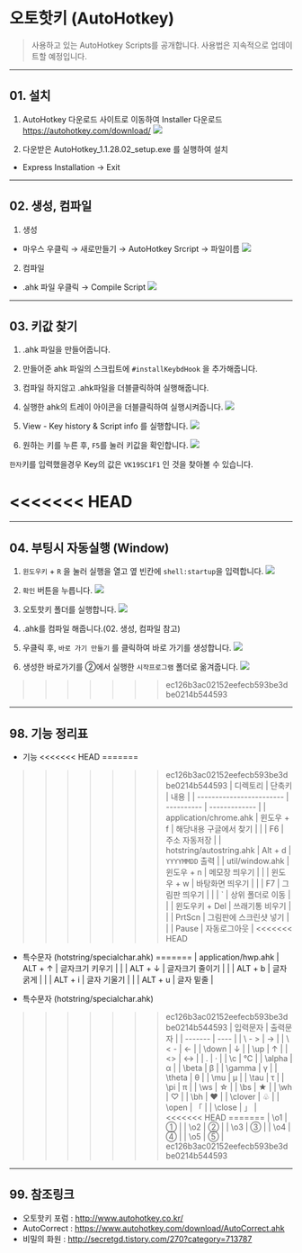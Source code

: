 # 오토핫키 (AutoHotkey)

> 사용하고 있는 AutoHotkey Scripts를 공개합니다.
> 사용법은 지속적으로 업데이트할 예정입니다.


----------
## 01. 설치
1. AutoHotkey 다운로드 사이트로 이동하여 Installer 다운로드
  https://autohotkey.com/download/
![](https://d2mxuefqeaa7sj.cloudfront.net/s_04DF619B8923796E3FFBF17D61396578AC60E0C1E8DB537966C7366DBA71BB55_1524638177277_1.png)

2. 다운받은 AutoHotkey_1.1.28.02_setup.exe 를 실행하여 설치
- Express Installation → Exit


----------
## 02. 생성, 컴파일
1. 생성
- 마우스 우클릭 → 새로만들기 → AutoHotkey Srcript → 파일이름
![](https://d2mxuefqeaa7sj.cloudfront.net/s_04DF619B8923796E3FFBF17D61396578AC60E0C1E8DB537966C7366DBA71BB55_1524638455112_2.png)

2. 컴파일
- .ahk 파일 우클릭 → Compile Script
![](https://d2mxuefqeaa7sj.cloudfront.net/s_04DF619B8923796E3FFBF17D61396578AC60E0C1E8DB537966C7366DBA71BB55_1524638542330_3.png)

----------
## 03. 키값 찾기
1. .ahk 파일을 만들어줍니다.
2. 만들어준 ahk 파일의 스크립트에 `#installKeybdHook` 을 추가해줍니다.
3. 컴파일 하지않고 .ahk파일을 더블클릭하여 실행해줍니다.
4. 실행한 ahk의 트레이 아이콘을 더블클릭하여 실행시켜줍니다.
![](https://d2mxuefqeaa7sj.cloudfront.net/s_04DF619B8923796E3FFBF17D61396578AC60E0C1E8DB537966C7366DBA71BB55_1525046906928_4.png)

5. View - Key history & Script info 를 실행합니다.
![](https://d2mxuefqeaa7sj.cloudfront.net/s_04DF619B8923796E3FFBF17D61396578AC60E0C1E8DB537966C7366DBA71BB55_1525047032270_5.png)

6. 원하는 키를 누른 후, `F5`를 눌러 키값을 확인합니다.
![](https://d2mxuefqeaa7sj.cloudfront.net/s_04DF619B8923796E3FFBF17D61396578AC60E0C1E8DB537966C7366DBA71BB55_1525047155754_6.png)

  `한자`키를 입력했을경우 Key의 값은 `VK19SC1F1` 인 것을 찾아볼 수 있습니다.

<<<<<<< HEAD
=======
  
----------
## 04. 부팅시 자동실행 (Window)
1. `윈도우키` + `R` 을 눌러 실행을 열고 옆 빈칸에 `shell:startup`을 입력합니다.
![](https://d2mxuefqeaa7sj.cloudfront.net/s_04DF619B8923796E3FFBF17D61396578AC60E0C1E8DB537966C7366DBA71BB55_1527261223600_1.png)

2. `확인` 버튼을 누릅니다.
![](https://d2mxuefqeaa7sj.cloudfront.net/s_04DF619B8923796E3FFBF17D61396578AC60E0C1E8DB537966C7366DBA71BB55_1527261308624_2.png)

3. 오토핫키 폴더를 실행합니다.
![](https://d2mxuefqeaa7sj.cloudfront.net/s_04DF619B8923796E3FFBF17D61396578AC60E0C1E8DB537966C7366DBA71BB55_1527261816966_3.png)

4. .ahk를 컴파일 해줍니다.(02. 생성, 컴파일 참고)

5. 우클릭 후, `바로 가기 만들기` 를 클릭하여 바로 가기를 생성합니다.
![](https://d2mxuefqeaa7sj.cloudfront.net/s_04DF619B8923796E3FFBF17D61396578AC60E0C1E8DB537966C7366DBA71BB55_1527262032036_4.png)

6. 생성한 바로가기를 ②에서 실행한 `시작프로그램` 폴더로 옮겨줍니다.
![](https://d2mxuefqeaa7sj.cloudfront.net/s_04DF619B8923796E3FFBF17D61396578AC60E0C1E8DB537966C7366DBA71BB55_1527262112014_5.png)
>>>>>>> ec126b3ac02152eefecb593be3dbe0214b544593

----------
## 98. 기능 정리표
- 기능
<<<<<<< HEAD
=======

>>>>>>> ec126b3ac02152eefecb593be3dbe0214b544593
| 디렉토리                     | 단축키        | 내용            |
| ------------------------ | ---------- | ------------- |
| application/chrome.ahk   | 윈도우 + f    | 해당내용 구글에서 찾기  |
|                          | F6         | 주소 자동저장       |
| hotstring/autostring.ahk | Alt + d    | `YYYYMMDD` 출력 |
| util/window.ahk          | 윈도우 + n    | 메모장 띄우기       |
|                          | 윈도우 + w    | 바탕화면 띄우기      |
|                          | F7         | 그림판 띄우기       |
|                          | `          | 상위 폴더로 이동     |
|                          | 윈도우키 + Del | 쓰래기통 비우기      |
|                          | PrtScn     | 그림판에 스크린샷 넣기  |
|                          | Pause      | 자동로그아웃        |
<<<<<<< HEAD

- 특수문자 (hotstring/specialchar.ahk)
=======
| application/hwp.ahk      | ALT + ↑    | 글자크기 키우기      |
|                          | ALT + ↓    | 글자크기 줄이기      |
|                          | ALT + b    | 글자 굵게         |
|                          | ALT + i    | 글자 기울기        |
|                          | ALT + u    | 글자 밑줄          |

- 특수문자 (hotstring/specialchar.ahk)

>>>>>>> ec126b3ac02152eefecb593be3dbe0214b544593
| 입력문자    | 출력문자 |
| ------- | ---- |
| \ - >   | →    |
| \ < -   | ←    |
| \down   | ↓    |
| \up     | ↑    |
| \<>     | ↔    |
| \.      | ·    |
| \c      | ℃    |
| \alpha  | α    |
| \beta   | β    |
| \gamma  | γ    |
| \theta  | θ    |
| \mu     | μ    |
| \tau    | τ    |
| \pi     | π    |
| \ws     | ☆    |
| \bs     | ★    |
| \wh     | ♡    |
| \bh     | ♥    |
| \clover | ♧    |
| \open   | 「    |
| \close  | 」    |
<<<<<<< HEAD
=======
| \o1     | ①     |
| \o2     | ②     |
| \o3     | ③     |
| \o4     | ④     |
| \o5     | ⑤     |
>>>>>>> ec126b3ac02152eefecb593be3dbe0214b544593



----------
## 99. 참조링크
- 오토핫키 포럼 : http://www.autohotkey.co.kr/
- AutoCorrect : https://www.autohotkey.com/download/AutoCorrect.ahk
- 비밀의 화원 : http://secretgd.tistory.com/270?category=713787

